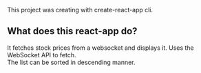 This project was creating with create-react-app cli.

## What does this react-app do?
It fetches stock prices from a websocket and displays it. Uses the WebSocket API to fetch.<br />
The list can be sorted in descending manner.